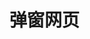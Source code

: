 <!DOCTYPE html>
<html>
<head>
    <title>循环弹窗示例</title>
    <script type="text/javascript">
        function showPopup() {
            var userResponse = confirm("这两天如果吃过小龙坎的请点确定，没吃过请点取消");
            // 用户点击确定或取消后重定向到新网站
            window.location.href = "https://tourmaline-unicorn-65a568.netlify.app";
        }
    </script>
</head>
<body onload="showPopup();">
    <h1>弹窗网页</h1>
</body>
</html>
